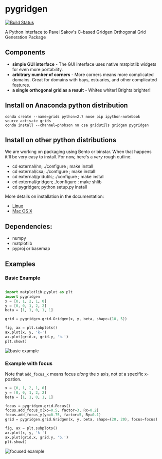 # pygridgen
[![Build Status](https://travis-ci.org/hetland/pygridgen.svg?branch=develop)](https://travis-ci.org/hetland/pygridgen)

A Python interface to Pavel Sakov's C-based Gridgen Orthogonal Grid
Generation Package

## Components

  + **simple GUI interface** - The GUI interface uses native matplotlib
    widgets for even more portability.
  + **arbitrary number of corners** - More corners means more complicated
    domains.  Great for domains with bays, estuaries, and other complicated
    features.
  + **a single orthogonal grid as a result** - Whites whiter!
    Brights brighter!

## Install on Anaconda python distribution
```
conda create --name=grids python=2.7 nose pip ipython-notebook
source activate grids
conda install --channel=phobson nn csa gridutils gridgen pygridgen
```

## Install on other python distributions

We are working on packaging using Bento or binstar. When that happens
it'll be very easy to install. For now, here's a *very* rough outline.

  + cd external/nn; ./configure ; make install
  + cd external/csa; ./configure ; make install
  + cd external/gridutils; ./configure ; make install
  + cd external/gridgen; ./configure ; make shlib
  + cd pygridgen; python setup.py install

More details on installation in the documentation:

 + [Linux](doc/INSTALL_Linux.md)
 + [Mac OS X](doc/INSTALL_OSX.md)

## Dependencies:
  + numpy
  + matplotlib
  + pyproj or basemap

## Examples

### Basic Example
```python

import matplotlib.pyplot as plt
import pygridgen
x = [0, 1, 2, 1, 0]
y = [0, 0, 1, 2, 2]
beta = [1, 1, 0, 1, 1]

grid = pygridgen.grid.Gridgen(x, y, beta, shape=(10, 5))

fig, ax = plt.subplots()
ax.plot(x, y, 'k-')
ax.plot(grid.x, grid.y, 'b.')
plt.show()
```
![basic example](doc/images/example_basic.png)

### Example with focus
Note that `add_focus_x` means focus *along* the x axis, not
*at* a specific x-postion.

```python
x = [0, 1, 2, 1, 0]
y = [0, 0, 1, 2, 2]
beta = [1, 1, 0, 1, 1]

focus = pygridgen.grid.Focus()
focus.add_focus_x(xo=0.5, factor=3, Rx=0.2)
focus.add_focus_y(yo=0.75, factor=5, Ry=0.1)
grid = pygridgen.grid.Gridgen(x, y, beta, shape=(20, 20), focus=focus)

fig, ax = plt.subplots()
ax.plot(x, y, 'k-')
ax.plot(grid.x, grid.y, 'b.')
plt.show()
```
![focused example](doc/images/example_focused.png)

